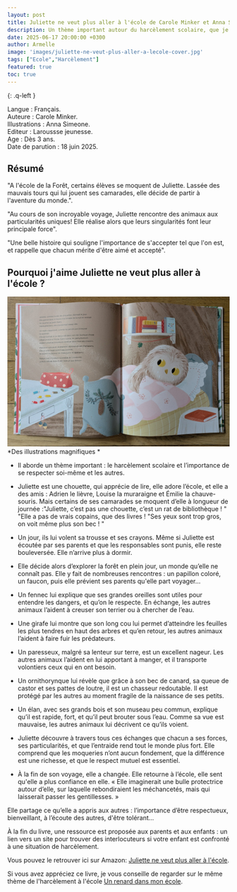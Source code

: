 ```yaml
---
layout: post
title: Juliette ne veut plus aller à l'école de Carole Minker et Anna Simeone.
description: Un thème important autour du harcèlement scolaire, que je trouve essentiel pour sensibiliser mon fils.
date: 2025-06-17 20:00:00 +0300
author: Armelle
image: 'images/juliette-ne-veut-plus-aller-a-lecole-cover.jpg'
tags: ["Ecole","Harcèlement"]
featured: true
toc: true
---
```


{: .q-left }

Langue : Français.                                        
Auteure : Carole Minker.   
Illustrations : Anna Simeone.         
Editeur : Laroussse jeunesse.           
Age : Dès 3 ans.            
Date de parution : 18 juin 2025.

## Résumé

"A l'école de la Forêt, certains élèves se moquent de Juliette. Lassée des mauvais tours qui lui jouent ses camarades, elle décide de partir à l'aventure du monde.".

"Au cours de son incroyable voyage, Juliette rencontre des animaux aux particularités uniques! Elle réalise alors que leurs singularités font leur principale force".

"Une belle histoire qui souligne l'importance de s'accepter tel que l'on est, et rappelle que chacun mérite d'être aimé et accepté".

## Pourquoi j'aime Juliette ne veut plus aller à l'école ?

![Des illustrations magnifiques](images/juliette-ne-veut-plus-aller-a-lecole-int.jpg)
*Des illustrations magnifiques *
- Il aborde un thème important : le harcèlement scolaire et l’importance de se respecter soi-même et les autres.
- Juliette est une chouette, qui apprécie de lire, elle adore l’école, et elle a des amis :  Adrien le lièvre, Louise la muraraigne et Émilie la chauve-souris. Mais certains de ses camarades se moquent d’elle à longueur de journée :"Juliette, c’est pas une chouette, c’est un rat de bibliothèque ! " "Elle a pas de vrais copains, que des livres ! "Ses yeux sont trop gros, on voit même plus son bec ! "
- Un jour, ils lui volent sa trousse et ses crayons. Même si Juliette est écoutée par ses parents et que les responsables sont punis, elle reste bouleversée. Elle n’arrive plus à dormir.
- Elle décide alors d’explorer la forêt en plein jour, un monde qu’elle ne connaît pas. Elle y fait de nombreuses rencontres : un papillon coloré, un faucon, puis elle prévient ses parents qu'elle part voyager...
- Un fennec lui explique que ses grandes oreilles sont utiles pour entendre les dangers, et qu’on le respecte. En échange, les autres animaux l’aident à creuser son terrier ou à chercher de l’eau.
-  Une girafe lui montre que son long cou lui permet d’atteindre les feuilles les plus tendres en haut des arbres et qu’en retour, les autres animaux l’aident à faire fuir les prédateurs.
- Un paresseux, malgré sa lenteur sur terre, est un excellent nageur. Les autres animaux l’aident en lui apportant à manger, et il transporte volontiers ceux qui en ont besoin.
- Un ornithorynque lui révèle que grâce à son bec de canard, sa queue de castor et ses pattes de loutre, il est un chasseur redoutable. Il est protégé par les autres au moment fragile de la naissance de ses petits.
- Un élan, avec ses grands bois et son museau peu commun, explique qu’il est rapide, fort, et qu’il peut brouter sous l’eau. Comme sa vue est mauvaise, les autres animaux lui décrivent ce qu’ils voient.
- Juliette découvre à travers tous ces échanges que chacun a ses forces, ses particularités, et que l’entraide rend tout le monde plus fort. Elle comprend que les moqueries n’ont aucun fondement, que la différence est une richesse, et que le respect mutuel est essentiel.

- À la fin de son voyage, elle a changée. Elle retourne à l’école, elle sent qu'elle a plus confiance en elle. « Elle imaginerait une bulle protectrice autour d’elle, sur laquelle rebondiraient les méchancetés, mais qui laisserait passer les gentillesses. »

Elle partage ce qu’elle a appris aux autres : l’importance d’être respectueux, bienveillant, à l’écoute des autres, d'être tolérant… 

À la fin du livre, une ressource est proposée aux parents et aux enfants : un lien vers un site pour trouver des interlocuteurs si votre enfant est confronté à une situation de harcèlement.

Vous pouvez le retrouver ici sur Amazon: [Juliette ne veut plus aller à l'école](https://amzn.to/45UzLDV). 

Si vous avez appréciez ce livre, je vous conseille de regarder sur le même thème de l'harcèlement à l'école [Un renard dans mon école](https://ludichou.com/un-renard-dans-mon-ecole).


